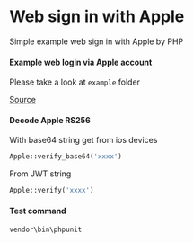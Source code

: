 # Web sign in with Apple
Simple example web sign in with Apple by PHP

#### Example web login via Apple account

Please take a look at `example` folder

[Source](https://developer.okta.com/blog/2019/06/04/what-the-heck-is-sign-in-with-apple "What the Heck is Sign In with Apple?")

#### Decode Apple RS256

With base64 string get from ios devices
```php
Apple::verify_base64('xxxx')
```

From JWT string
```php
Apple::verify('xxxx')
```

#### Test command

```bash
vendor\bin\phpunit
```

